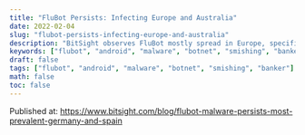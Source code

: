 ```yaml
---
title: "FluBot Persists: Infecting Europe and Australia"
date: 2022-02-04
slug: "flubot-persists-infecting-europe-and-australia"
description: "BitSight observes FluBot mostly spread in Europe, specifically in Germany, Spain and Italy, but also in Australia"
keywords: ["flubot", "android", "malware", "botnet", "smishing", "banker"]
draft: false
tags: ["flubot", "android", "malware", "botnet", "smishing", "banker"]
math: false
toc: false
---
```


Published at: https://www.bitsight.com/blog/flubot-malware-persists-most-prevalent-germany-and-spain
